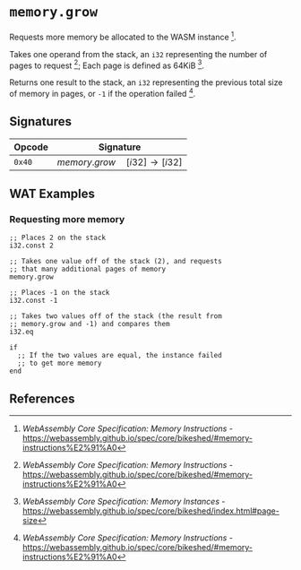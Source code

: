 
# `memory.grow`

Requests more memory be allocated to the WASM instance [^§2.4.7].

Takes one operand from the stack, an `i32` representing the number of pages to request [^§2.4.7]; Each page is defined as 64KiB [^§4.2.8].

Returns one result to the stack, an `i32` representing the previous total size of memory in pages, or `-1` if the operation failed [^§2.4.7].



## Signatures

| Opcode | Signature |
|--------|-----------|
| `0x40` | $memory.grow \quad [ i32 ] \to [ i32 ]$ |



## WAT Examples

### Requesting more memory

```wasm
;; Places 2 on the stack
i32.const 2

;; Takes one value off of the stack (2), and requests
;; that many additional pages of memory
memory.grow

;; Places -1 on the stack
i32.const -1

;; Takes two values off of the stack (the result from
;; memory.grow and -1) and compares them
i32.eq

if
  ;; If the two values are equal, the instance failed
  ;; to get more memory
end
```



## References

[^§2.4.7]: _WebAssembly Core Specification: Memory Instructions_ - <https://webassembly.github.io/spec/core/bikeshed/#memory-instructions%E2%91%A0>
[^§4.2.8]: _WebAssembly Core Specification: Memory Instances_ - <https://webassembly.github.io/spec/core/bikeshed/index.html#page-size>
